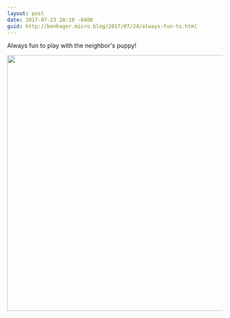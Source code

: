 ```yaml
---
layout: post
date: 2017-07-23 20:10 -0400
guid: http://benhager.micro.blog/2017/07/24/always-fun-to.html
---
```

Always fun to play with the neighbor's puppy!

<img src="http://hager.blog/uploads/2017/08c1db3283.jpg" width="600" height="597" />

